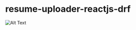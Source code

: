 # resume-uploader-reactjs-drf
![Alt Text](https://github.com/itzm416/react-drf-login-signup/blob/master/react-login-signup.gif)
